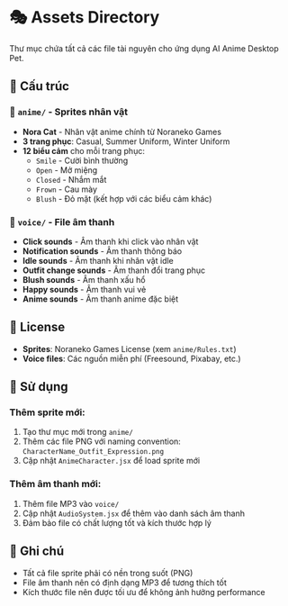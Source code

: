 # 🎭 Assets Directory

Thư mục chứa tất cả các file tài nguyên cho ứng dụng AI Anime Desktop Pet.

## 📁 Cấu trúc

### 🎨 `anime/` - Sprites nhân vật
- **Nora Cat** - Nhân vật anime chính từ Noraneko Games
- **3 trang phục**: Casual, Summer Uniform, Winter Uniform
- **12 biểu cảm** cho mỗi trang phục:
  - `Smile` - Cười bình thường
  - `Open` - Mở miệng
  - `Closed` - Nhắm mắt
  - `Frown` - Cau mày
  - `Blush` - Đỏ mặt (kết hợp với các biểu cảm khác)

### 🎵 `voice/` - File âm thanh
- **Click sounds** - Âm thanh khi click vào nhân vật
- **Notification sounds** - Âm thanh thông báo
- **Idle sounds** - Âm thanh khi nhân vật idle
- **Outfit change sounds** - Âm thanh đổi trang phục
- **Blush sounds** - Âm thanh xấu hổ
- **Happy sounds** - Âm thanh vui vẻ
- **Anime sounds** - Âm thanh anime đặc biệt

## 📄 License

- **Sprites**: Noraneko Games License (xem `anime/Rules.txt`)
- **Voice files**: Các nguồn miễn phí (Freesound, Pixabay, etc.)

## 🔧 Sử dụng

### Thêm sprite mới:
1. Tạo thư mục mới trong `anime/`
2. Thêm các file PNG với naming convention: `CharacterName_Outfit_Expression.png`
3. Cập nhật `AnimeCharacter.jsx` để load sprite mới

### Thêm âm thanh mới:
1. Thêm file MP3 vào `voice/`
2. Cập nhật `AudioSystem.jsx` để thêm vào danh sách âm thanh
3. Đảm bảo file có chất lượng tốt và kích thước hợp lý

## 📝 Ghi chú

- Tất cả file sprite phải có nền trong suốt (PNG)
- File âm thanh nên có định dạng MP3 để tương thích tốt
- Kích thước file nên được tối ưu để không ảnh hưởng performance
